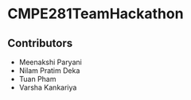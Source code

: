 # CMPE281TeamHackathon

## Contributors
- Meenakshi Paryani
- Nilam Pratim Deka
- Tuan Pham
- Varsha Kankariya